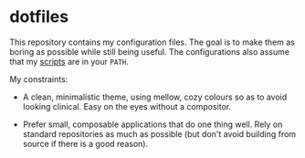 dotfiles
===============================================================================

This repository contains my configuration files. The goal is to make them as 
boring as possible while still being useful. The configurations also assume 
that my [scripts](https://github.com/slakkenhuis/scripts) are in your `PATH`.

My constraints:

-   A clean, minimalistic theme, using mellow, cozy colours so as to avoid 
    looking clinical. Easy on the eyes without a compositor.

-   Prefer small, composable applications that do one thing well. Rely on 
    standard repositories as much as possible (but don't avoid building from 
    source if there is a good reason).
